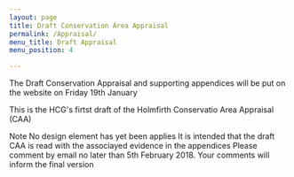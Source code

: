 ```yaml
---
layout: page
title: Draft Conservation Area Appraisal
permalink: /Appraisal/
menu_title: Draft Appraisal
menu_position: 4

---
```

The Draft Conservation Appraisal and supporting appendices will be put on the website on Friday 19th January

This is the HCG's firtst draft of the Holmfirth Conservatio Area Appraisal (CAA)

Note
No design element has yet been applies
It is intended that the draft CAA is read with the associayed evidence in the appendices
Please comment by email no later than 5th February 2018. Your comments will inform the final version
